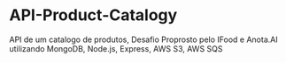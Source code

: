 # API-Product-Catalogy
API de um catalogo de produtos, Desafio Proprosto pelo IFood e Anota.AI utilizando MongoDB, Node.js, Express, AWS S3, AWS SQS
